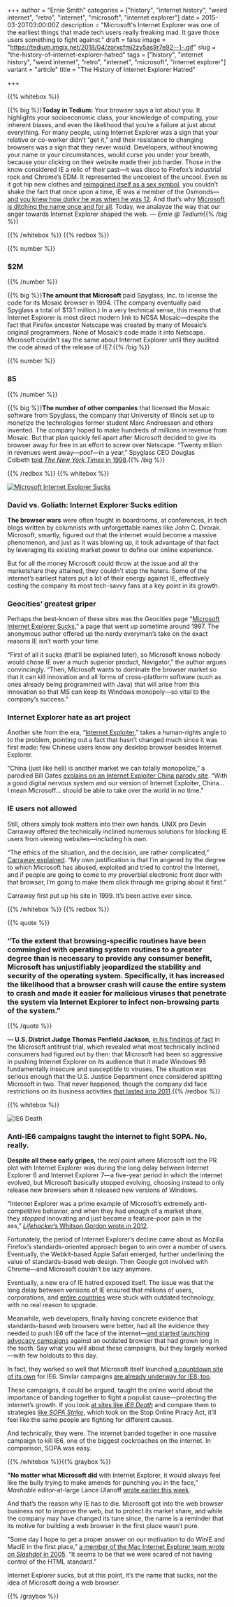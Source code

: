 +++
author = "Ernie Smith"
categories = ["history", "internet history", "weird internet", "retro", "internet", "microsoft", "internet explorer"]
date = 2015-03-20T03:00:00Z
description = "Microsoft's Internet Explorer was one of the earliest things that made tech users really freaking mad. It gave those users something to fight against."
draft = false
image = "https://tedium.imgix.net/2018/04/zorxcfmi2zy5as9r7e92--1-.gif"
slug = "the-history-of-internet-explorer-hatred"
tags = ["history", "internet history", "weird internet", "retro", "internet", "microsoft", "internet explorer"]
variant = "article"
title = "The History of Internet Explorer Hatred"

+++

{{% whitebox %}}

{{% big %}}**Today in Tedium:** Your browser says a lot about you. It highlights your socioeconomic class, your knowledge of computing, your inherent biases, and even the likelihood that you’re a failure at just about everything. For many people, using Internet Explorer was a sign that your relative or co-worker didn’t “get it,” and their resistance to changing browsers was a sign that they never would. Developers, without knowing your name or your circumstances, would curse you under your breath, because your clicking on their website made their job harder. Those in the know considered IE a relic of their past—it was disco to Firefox’s industrial rock and Chrome’s EDM. It represented the uncoolest of the uncool. Even as it got hip new clothes and [reimagined itself as a sex symbol](https://www.youtube.com/watch?v=dXs0r47STuY), you couldn’t shake the fact that once upon a time, IE was a member of the Osmonds—[and you knew how dorky he was when he was 12](https://www.youtube.com/watch?v=DlFQvbHVk5o). And that’s why [Microsoft is ditching the name once and for all](http://www.theverge.com/2015/3/17/8230631/microsoft-is-killing-off-the-internet-explorer-brand). Today, we analayze the way that our anger towards Internet Explorer shaped the web. _— Ernie @ Tedium_{{% /big %}}

{{% /whitebox %}}
{{% redbox %}}


{{% number %}}
### $2M
{{% /number %}}

{{% big %}}**The amount that Microsoft** paid Spyglass, Inc. to license the code for its Mosaic browser in 1994. (The company eventually paid Spyglass a total of $13.1 million.) In a very technical sense, this means that Internet Explorer is most direct modern link to NCSA Mosaic—despite the fact that Firefox ancestor Netscape was created by many of Mosaic’s original programmers. None of Mosaic’s code made it into Netscape. Microsoft couldn’t say the same about Internet Explorer until they audited the code ahead of the release of IE7.{{% /big %}}

{{% number %}}
### 85
{{% /number %}}

{{% big %}}**The number of other companies** that licensed the Mosaic software from Spyglass, the company that University of Illinois set up to monetize the technologies former student Marc Andreessen and others invented. The company hoped to make hundreds of millions in revenue from Mosaic. But that plan quickly fell apart after Microsoft decided to give its browser away for free in an effort to screw over Netscape. “Twenty million in revenues went away—poof—in a year,” Spyglass CEO Douglas Colbeth [told _The New York Times_ in 1998](http://www.nytimes.com/1998/03/02/business/spyglass-a-pioneer-learns-hard-lessons-about-microsoft.html).{{% /big %}}

{{% /redbox %}}
{{% whitebox %}}

[![Microsoft Internet Explorer Sucks](https://tedium.imgix.net/2018/04/mhxhe7zsipjqdtabp2lw.jpg)](https://web.archive.org/web/19991013042445/http://geocities.com/SiliconValley/Network/7070/index2.html)

### David vs. Goliath: Internet Explorer Sucks edition

**The browser wars** were often fought in boardrooms, at conferences, in tech blogs written by columnists with unforgettable names like John C. Dvorak. Microsoft, smartly, figured out that the internet would become a massive phenomenon, and just as it was blowing up, it took advantage of that fact by leveraging its existing market power to define our online experience.

But for all the money Microsoft could throw at the issue and all the marketshare they attained, they couldn’t stop the haters. Some of the internet’s earliest haters put a lot of their energy against IE, effectively costing the company its most tech-savvy fans at a key point in its growth.

### Geocities’ greatest griper

Perhaps the best-known of these sites was the Geocities page “[Microsoft Internet Explorer Sucks](https://web.archive.org/web/19991013042445/http://geocities.com/SiliconValley/Network/7070/index2.html),” a page that went up sometime around 1997. The anonymous author offered up the nerdy everyman’s take on the exact reasons IE isn’t worth your time.

“First of all it sucks (that’ll be explained later), so Microsoft knows nobody would chose IE over a much superior product, Navigator,” the author argues convincingly. “Then, Microsoft wants to dominate the browser market so that it can kill innovation and all forms of cross-platform software (such as ones already being programmed with Java) that will arise from this innovation so that MS can keep its Windows monopoly—so vital to the company’s success.”

### Internet Explorer hate as art project

Another site from the era, “[Internet Exploiter](https://web.archive.org/web/20000815223054/http://www.jwp.bc.ca/saulm/ie4/),” takes a human-rights angle to to the problem, pointing out a fact that hasn’t changed much since it was first made: few Chinese users know any desktop browser besides Internet Explorer.

“China (just like hell) is another market we can totally monopolize,” a parodied Bill Gates [explains on an Internet Exploiter China parody site](https://web.archive.org/web/20000816024309/http://www.jwp.bc.ca/saulm/ie4/ch.htm). “With a good digital nervous system and our version of Internet Exploiter, China... I mean Microsoff... should be able to take over the world in no time.”

### IE users not allowed

Still, others simply took matters into their own hands. UNIX pro Devin Carraway offered the technically inclined numerous solutions for blocking IE users from viewing websites—including his own.

“The ethics of the situation, and the decision, are rather complicated,” [Carraway explained](http://www.devin.com/ieblock_howto.shtml). “My own justification is that I’m angered by the degree to which Microsoft has abused, exploited and tried to control the Internet, and if people are going to come to my proverbial electronic front door with that browser, I’m going to make them click through me griping about it first.”

Carraway first put up his site in 1999. It’s been active ever since.

{{% /whitebox %}}
{{% redbox %}}

{{% quote %}}

### “To the extent that browsing-specific routines have been commingled with operating system routines to a greater degree than is necessary to provide any consumer benefit, Microsoft has unjustifiably jeopardized the stability and security of the operating system. Specifically, it has increased the likelihood that a browser crash will cause the entire system to crash and made it easier for malicious viruses that penetrate the system via Internet Explorer to infect non-browsing parts of the system.”

{{% /quote %}}
 

**— U.S. District Judge Thomas Penfield Jackson,** [in his findings of fact](http://www.justice.gov/atr/cases/f3800/msjudgex.htm) in the Microsoft antitrust trial, which revealed what most technically inclined consumers had figured out by then: that Microsoft had been so aggressive in pushing Internet Explorer on its audience that it made Windows 98 fundamentally insecure and susceptible to viruses. The situation was serious enough that the U.S. Justice Department once considered splitting Microsoft in two. That never happened, though the company did face restrictions on its business activities [that lasted into 2011](http://www.seattletimes.com/business/microsoft/long-antitrust-saga-ends-for-microsoft/).{{% /redbox %}}

{{% whitebox %}}

![IE6 Death](https://tedium.imgix.net/2018/04/wyhnztmmb9mmztllre0u.jpg)

### Anti-IE6 campaigns taught the internet to fight SOPA. No, really.

**Despite all these early gripes,** the _real_ point where Microsoft lost the PR plot with Internet Explorer was during the long delay between Internet Explorer 6 and Internet Explorer 7—a five-year period in which the internet evolved, but Microsoft basically stopped evolving, choosing instead to only release new browsers when it released new versions of Windows.

“Internet Explorer was a prime example of Microsoft’s extremely anti-competitive behavior, and when they had enough of a market share, they _stopped_ innovating and just became a feature-poor pain in the ass,” [_Lifehacker_’s Whitson Gordon wrote in 2012](http://lifehacker.com/5906617/a-week-with-internet-explorer-not-the-browser-youve-always-despised).

Fortunately, the period of Internet Explorer’s decline came about as Mozilla Firefox’s standards-oriented approach began to win over a number of users. Eventually, the Webkit-based Apple Safari emerged, further underlining the value of standards-based web design. Then Google got involved with Chrome—and Microsoft couldn’t be lazy anymore.

Eventually, a new era of IE hatred exposed itself. The issue was that the long delay between versions of IE ensured that millions of users, corporations, and [entire countries](http://www.washingtonpost.com/world/asia_pacific/due-to-security-law-south-korea-is-stuck-with-internet-explorer-for-online-shopping/2013/11/03/ffd2528a-3eff-11e3-b028-de922d7a3f47_story.html) were stuck with outdated technology, with no real reason to upgrade.

Meanwhile, web developers, finally having concrete evidence that standards-based web browsers were better, had all the evidence they needed to push IE6 off the face of the internet—[and started launching advocacy campaigns](http://www.ie6nomore.com/) against an outdated browser that had grown long in the tooth. Say what you will about these campaigns, but they largely worked—with few holdouts to this day.

In fact, they worked so well that Microsoft itself launched [a countdown site of its own](https://www.modern.ie/en-us/ie6countdown) for IE6. Similar campaigns [are already underway for IE8, too](http://www.theie8countdown.com/).

These campaigns, it could be argued, taught the online world about the importance of banding together to fight a populist cause—protecting the internet’s growth. If you look [at sites like _IE6 Death_](http://www.ie6death.com/) and compare them to strategies [like _SOPA Strike_](https://web.archive.org/web/20120118172903/http://www.sopastrike.com/), which took on the Stop Online Piracy Act, it’ll feel like the same people are fighting for different causes.

And technically, they were. The internet banded together in one massive campaign to kill IE6, one of the biggest cockroaches on the internet. In comparison, SOPA was easy.

{{% /whitebox %}}{{% graybox %}}

**”No matter what Microsoft did** with Internet Explorer, it would always feel like the bully trying to make amends for punching you in the face,” _Mashable_ editor-at-large Lance Ulanoff [wrote earlier this week](http://mashable.com/2015/03/18/internet-explorer-dead/).

And that’s the reason why IE has to die. Microsoft got into the web browser business not to improve the web, but to protect its market share, and while the company may have changed its tune since, the name is a reminder that its motive for building a web browser in the first place wasn’t pure.

“Some day I hope to get a proper answer on our motivation to do WinIE and MacIE in the first place,” [a member of the Mac Internet Explorer team wrote on _Slashdot_ in 2005](http://slashdot.org/comments.pl?sid=171546&cid=14288661). “It seems to be that we were scared of not having control of the HTML standard.”

Internet Explorer sucks, but at this point, it’s the name that sucks, not the idea of Microsoft doing a web browser.

{{% /graybox %}}